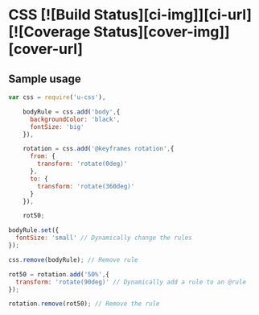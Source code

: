 # CSS [![Build Status][ci-img]][ci-url] [![Coverage Status][cover-img]][cover-url]

## Sample usage

```javascript
var css = require('u-css'),

    bodyRule = css.add('body',{
      backgroundColor: 'black',
      fontSize: 'big'
    }),

    rotation = css.add('@keyframes rotation',{
      from: {
        transform: 'rotate(0deg)'
      },
      to: {
        transform: 'rotate(360deg)'
      }
    }),

    rot50;

bodyRule.set({
  fontSize: 'small' // Dynamically change the rules
});

css.remove(bodyRule); // Remove rule

rot50 = rotation.add('50%',{
  transform: 'rotate(90deg)' // Dynamically add a rule to an @rule
});

rotation.remove(rot50); // Remove the rule
```
